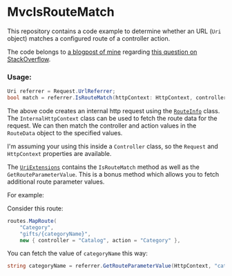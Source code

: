 MvcIsRouteMatch
===============

This repository contains a code example to determine whether an URL (`Uri` object) matches a configured route of a controller action. 

The code belongs to [a blogpost of mine](http://henkmollema.blogspot.nl/2013/09/aspnet-mvc-check-if-referrer-url.html) regarding [this question on StackOverflow](http://stackoverflow.com/questions/4748342/how-to-determine-if-an-arbitrary-url-matches-a-defined-route/4749840).

### Usage:

```csharp
Uri referrer = Request.UrlReferrer;
bool match = referrer.IsRouteMatch(httpContext: HttpContext, controllerName: "Catalog", actionName: "Category");
```

The above code creates an internal http request using the [`RouteInfo`](https://github.com/HenkMollema/MvcIsRouteMatch/blob/master/RouteInfo.cs) class. The `InternalHttpContext` class can be used to fetch the route data for the request. We can then match the controller and action values in the `RouteData` object to the specified values.

I'm assuming your using this inside a `Controller` class, so the `Request` and `HttpContext` properties are available.

The [`UriExtensions`](https://github.com/HenkMollema/MvcIsRouteMatch/blob/master/UriExtensions.cs) contains the `IsRouteMatch` method as well as the `GetRouteParameterValue`. This is a bonus method which allows you to fetch additional route parameter values.

For example:

Consider this route:

```csharp
routes.MapRoute(
	"Category",
	"gifts/{categoryName}",
	new { controller = "Catalog", action = "Category" },
```

You can fetch the value of `categoryName` this way:
```csharp
string categoryName = referrer.GetRouteParameterValue(HttpContext, "categoryName");
```

